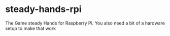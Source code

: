 # steady-hands-rpi
The Game steady Hands for Raspberry Pi. You also need a bit of a hardware setup to make that work
